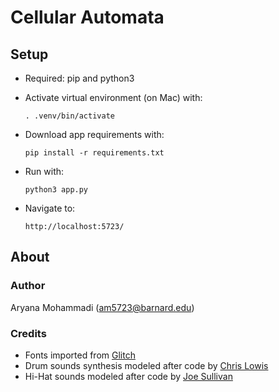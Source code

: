 # Cellular Automata

## Setup
- Required: pip and python3
- Activate virtual environment (on Mac) with: 

    `. .venv/bin/activate`

- Download app requirements with: 

    `pip install -r requirements.txt`
  
- Run with:

  `python3 app.py`

- Navigate to:

  `http://localhost:5723/`

  
## About

### Author
Aryana Mohammadi (am5723@barnard.edu)

### Credits
- Fonts imported from [Glitch](https://glitch.com)
- Drum sounds synthesis modeled after code by [Chris Lowis](https://dev.opera.com/articles/drum-sounds-webaudio/)
- Hi-Hat sounds modeled after code by [Joe Sullivan](http://joesul.li/van/synthesizing-hi-hats/)
